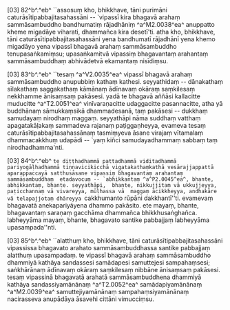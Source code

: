 [03] 82^b^.^eb^ ``assosuṃ kho, bhikkhave, tāni purimāni  caturāsītipabbajitasahassāni -- `vipassī kira bhagavā arahaṃ  sammāsambuddho bandhumatiṃ rājadhāniṃ ^a^M2.0038^ea^ anuppatto kheme migadāye viharati,  dhammañca kira desetī'ti. atha kho, bhikkhave, tāni  caturāsītipabbajitasahassāni yena bandhumatī rājadhānī yena khemo  migadāyo yena vipassī bhagavā arahaṃ sammāsambuddho tenupasaṅkamiṃsu;  upasaṅkamitvā vipassiṃ bhagavantaṃ arahantaṃ sammāsambuddhaṃ abhivādetvā  ekamantaṃ nisīdiṃsu.

[03] 83^b^.^eb^ ``tesaṃ ^a^V2.0035^ea^ vipassī bhagavā arahaṃ sammāsambuddho  anupubbiṃ kathaṃ kathesi. seyyathidaṃ -- dānakathaṃ sīlakathaṃ saggakathaṃ  kāmānaṃ ādīnavaṃ okāraṃ saṃkilesaṃ nekkhamme ānisaṃsaṃ pakāsesi.  yadā te bhagavā aññāsi kallacitte muducitte ^a^T2.0051^ea^ vinīvaraṇacitte  udaggacitte pasannacitte, atha yā buddhānaṃ sāmukkaṃsikā dhammadesanā, taṃ  pakāsesi -- dukkhaṃ samudayaṃ nirodhaṃ maggaṃ. seyyathāpi nāma suddhaṃ  vatthaṃ apagatakāḷakaṃ sammadeva rajanaṃ paṭiggaṇheyya, evameva tesaṃ  caturāsītipabbajitasahassānaṃ tasmiṃyeva āsane virajaṃ vītamalaṃ  dhammacakkhuṃ udapādi -- `yaṃ kiñci samudayadhammaṃ sabbaṃ taṃ  nirodhadhamma'nti.

[03] 84^b^.^eb^ ``te diṭṭhadhammā pattadhammā viditadhammā  pariyogāḷhadhammā tiṇṇavicikicchā vigatakathaṃkathā vesārajjappattā  aparappaccayā satthusāsane vipassiṃ bhagavantaṃ arahantaṃ sammāsambuddhaṃ  etadavocuṃ -- `abhikkantaṃ ^a^P2.0045^ea^, bhante, abhikkantaṃ, bhante. seyyathāpi,  bhante, nikkujjitaṃ vā ukkujjeyya, paṭicchannaṃ vā vivareyya, mūḷhassa vā  maggaṃ ācikkheyya, andhakāre vā telapajjotaṃ dhāreyya ``cakkhumanto  rūpāni dakkhantī''ti. evamevaṃ bhagavatā anekapariyāyena dhammo  pakāsito. ete mayaṃ, bhante, bhagavantaṃ saraṇaṃ gacchāma dhammañca  bhikkhusaṅghañca. labheyyāma mayaṃ, bhante, bhagavato santike pabbajjaṃ  labheyyāma upasampada''nti.

[03] 85^b^.^eb^ ``alatthuṃ kho, bhikkhave, tāni  caturāsītipabbajitasahassāni vipassissa bhagavato arahato  sammāsambuddhassa santike pabbajjaṃ alatthuṃ upasampadaṃ. te vipassī  bhagavā arahaṃ sammāsambuddho dhammiyā kathāya sandassesi samādapesi  samuttejesi sampahaṃsesi; saṅkhārānaṃ ādīnavaṃ okāraṃ saṃkilesaṃ  nibbāne ānisaṃsaṃ pakāsesi. tesaṃ vipassinā bhagavatā arahatā  sammāsambuddhena dhammiyā kathāya sandassiyamānānaṃ ^a^T2.0052^ea^ samādapiyamānānaṃ ^a^M2.0039^ea^   samuttejiyamānānaṃ sampahaṃsiyamānānaṃ nacirasseva anupādāya āsavehi  cittāni vimucciṃsu.